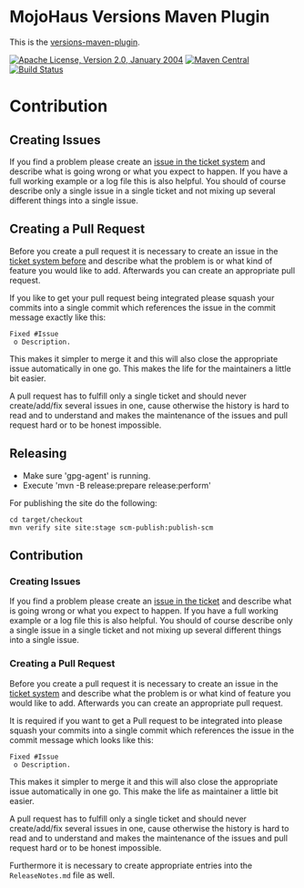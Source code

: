 # MojoHaus Versions Maven Plugin

This is the [versions-maven-plugin](http://www.mojohaus.org/versions-maven-plugin/).
 
[![Apache License, Version 2.0, January 2004](https://img.shields.io/github/license/mojohaus/versions-maven-plugin.svg?label=License)](http://www.apache.org/licenses/)
[![Maven Central](https://img.shields.io/maven-central/v/org.codehaus.mojo/versions-maven-plugin.svg?label=Maven%20Central)](http://search.maven.org/#search%7Cgav%7C1%7Cg%3A%22org.codehaus.mojo%22%20AND%20a%3A%22versions-maven-plugin%22)
[![Build Status](https://travis-ci.org/mojohaus/versions-maven-plugin.svg?branch=master)](https://travis-ci.org/mojohaus/versions-maven-plugin)

# Contribution

## Creating Issues

If you find a problem please create an 
[issue in the ticket system](https://github.com/mojohaus/versions-maven-plugin/issues)
and describe what is going wrong or what you expect to happen.
If you have a full working example or a log file this is also helpful.
You should of course describe only a single issue in a single ticket and not 
mixing up several different things into a single issue.

## Creating a Pull Request

Before you create a pull request it is necessary to create an issue in
the [ticket system before](https://github.com/mojohaus/versions-maven-plugin/issues)
and describe what the problem is or what kind of feature you would like
to add. Afterwards you can create an appropriate pull request.

If you like to get your pull request being integrated please squash your
commits into a single commit which references the issue in the commit message
exactly like this:

```
Fixed #Issue
 o Description.
```

This makes it simpler to merge it and this will also close the
appropriate issue automatically in one go. This makes the life for
the maintainers a little bit easier.

A pull request has to fulfill only a single ticket and should never
create/add/fix several issues in one, cause otherwise the history is hard to
read and to understand and makes the maintenance of the issues and pull request
hard or to be honest impossible.


## Releasing

* Make sure 'gpg-agent' is running.
* Execute 'mvn -B release:prepare release:perform'

For publishing the site do the following:

```
cd target/checkout
mvn verify site site:stage scm-publish:publish-scm
```

## Contribution

### Creating Issues

If you find a problem please create an 
[issue in the ticket](https://github.com/mojohaus/versions-maven-plugin/issues)
and describe what is going wrong or what you expect to happen.
If you have a full working example or a log file this is also helpful.
You should of course describe only a single issue in a single ticket and not 
mixing up several different things into a single issue.

### Creating a Pull Request

Before you create a pull request it is necessary to create an issue in
the [ticket system](https://github.com/mojohaus/versions-maven-plugin/issues)
and describe what the problem is or what kind of feature you would like
to add. Afterwards you can create an appropriate pull request.

It is required if you want to get a Pull request to be integrated into please
squash your commits into a single commit which references the issue in the
commit message which looks like this:

```
Fixed #Issue
 o Description.
```

This makes it simpler to merge it and this will also close the
appropriate issue automatically in one go. This make the life as 
maintainer a little bit easier.

A pull request has to fulfill only a single ticket and should never
create/add/fix several issues in one, cause otherwise the history is hard to
read and to understand and makes the maintenance of the issues and pull request
hard or to be honest impossible.

Furthermore it is necessary to create appropriate entries into the `ReleaseNotes.md`
file as well.

